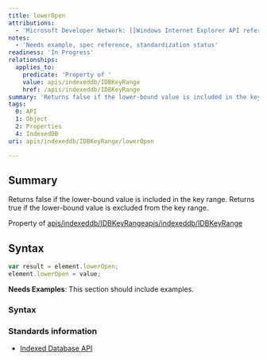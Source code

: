 ```yaml
---
title: lowerOpen
attributions:
  - 'Microsoft Developer Network: [[Windows Internet Explorer API reference](http://msdn.microsoft.com/en-us/library/ie/hh828809%28v=vs.85%29.aspx) Article]'
notes:
  - 'Needs example, spec reference, standardization status'
readiness: 'In Progress'
relationships:
  applies_to:
    predicate: 'Property of '
    value: apis/indexeddb/IDBKeyRange
    href: /apis/indexeddb/IDBKeyRange
summary: 'Returns false if the lower-bound value is included in the key range. Returns true if the lower-bound value is excluded from the key range.'
tags:
  0: API
  1: Object
  2: Properties
  4: IndexedDB
uri: apis/indexeddb/IDBKeyRange/lowerOpen

---
```

## <span>Summary</span>

Returns false if the lower-bound value is included in the key range. Returns true if the lower-bound value is excluded from the key range.

Property of [apis/indexeddb/IDBKeyRange](/apis/indexeddb/IDBKeyRange)[apis/indexeddb/IDBKeyRange](/apis/indexeddb/IDBKeyRange)

## <span>Syntax</span>

``` js
var result = element.lowerOpen;
element.lowerOpen = value;
```

**Needs Examples**: This section should include examples.

### <span>Syntax</span>

### <span>Standards information</span>

-   [Indexed Database API](http://go.microsoft.com/fwlink/p/?LinkId=224519)

